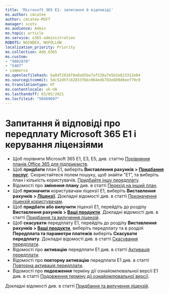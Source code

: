 ```yaml
---
title: 'Microsoft 365 E1: запитання й відповіді'
ms.author: cmcatee
author: cmcatee-MSFT
manager: scotv
ms.audience: Admin
ms.topic: article
ms.service: o365-administration
ROBOTS: NOINDEX, NOFOLLOW
localization_priority: Priority
ms.collection: Adm_O365
ms.custom:
- "9002870"
- "5407"
- commerce
ms.openlocfilehash: ba8df2816f8e8a65be7af528a7e5b2e823312e04
ms.sourcegitcommit: 5dc52d5fcb2833fbbc064edb783e609d8eef79c0
ms.translationtype: HT
ms.contentlocale: uk-UA
ms.lasthandoff: 03/05/2021
ms.locfileid: "50469697"
---
```

# <a name="microsoft-365-e1-subscription-and-license-management-faq"></a>Запитання й відповіді про передплату Microsoft 365 E1 і керування ліцензіями

- Щоб порівняти Microsoft 365 E1, E3, E5, див. статтю [Порівняння планів Office 365 для підприємств](https://www.microsoft.com/microsoft-365/business/compare-more-office-365-for-business-plans).
- Щоб **придбати** план E1, виберіть **Виставлення рахунків > [Придбання послуг](https://go.microsoft.com/fwlink/p/?linkid=868433)**. Скористайтеся полем пошуку, щоб знайти "E1", та виберіть план і кількість користувачів. [Придбайте іншу передплату](https://docs.microsoft.com/microsoft-365/commerce/try-or-buy-microsoft-365#buy-a-different-subscription).
- Відомості про **змінення плану** див. в статті [Перехід на інший план](https://docs.microsoft.com/microsoft-365/commerce/subscriptions/upgrade-to-different-plan).
- Щоб **призначити** користувачам ліцензії E1, виберіть **Виставлення рахунків > [Ліцензії](https://go.microsoft.com/fwlink/p/?linkid=842264)**. Докладні відомості див. в статті [Призначення ліцензій користувачам](https://docs.microsoft.com/microsoft-365/admin/manage/assign-licenses-to-users).
- Щоб **придбати або вилучити** ліцензії E1, перейдіть до розділу **Виставлення рахунків > [Ваші продукти](https://go.microsoft.com/fwlink/p/?linkid=842054)**. Докладні відомості див. в статті [Придбання та вилучення ліцензій](https://docs.microsoft.com/microsoft-365/commerce/licenses/buy-licenses).
- Щоб **скасувати** передплату E1, перейдіть до розділу **Виставлення рахунків > [Ваші продукти](https://go.microsoft.com/fwlink/p/?linkid=842054)**, виберіть передплату та в розділі **Передплата та параметри платежів** виберіть **Скасувати передплату**. Докладні відомості див. в статті [Скасування передплати](https://docs.microsoft.com/microsoft-365/commerce/subscriptions/cancel-your-subscription).
- Відомості про **активацію** передплати E1 див. в статті [Активація передплати](https://docs.microsoft.com/alchemyinsights/activate-your-office-365-subscription).
- Відомості про **повторну активацію** передплати E1 див. в статті [Повторна активація передплати](https://docs.microsoft.com/alchemyinsights/reactivate-your-subscription).
- Відомості про **подовження** терміну дії ознайомлювальної версії E1 див. в статті [Подовження терміну дії ознайомлювальної версії](https://docs.microsoft.com/microsoft-365/commerce/extend-your-trial).

Докладні відомості див. в статті [Придбання та вилучення ліцензій](https://docs.microsoft.com/microsoft-365/commerce/licenses/buy-licenses).